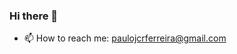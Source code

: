 ### Hi there 👋

- 📫 How to reach me: paulojcrferreira@gmail.com

<!--
**pjcrf/pjcrf** is a ✨ _special_ ✨ repository because its `README.md` (this file) appears on your GitHub profile.

Here are some ideas to get you started:




- 🤔 I’m looking for help with ...
- 💬 Ask me about ...

- 😄 Pronouns: ...
- ⚡ Fun fact: ...


-->
